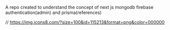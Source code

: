 A repo created to understand the concept of next js mongodb firebase authentication(admin) and prisma(references)


// https://img.icons8.com/?size=100&id=115213&format=png&color=000000
